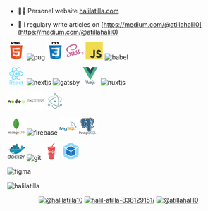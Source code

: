 - 👨‍💻 Personel website [halilatilla.com](halilatilla.com)

- 📝 I regulary write articles on [https://medium.com/@atillahalil0](https://medium.com/@atillahalil0)

<p/>

<img src="https://github.com/devicons/devicon/blob/master/icons/html5/html5-original-wordmark.svg" alt="html5" width="40" height="40"/>
<img src="https://cdn.worldvectorlogo.com/logos/pug.svg" alt="pug" width="40" height="40"/>
<img src="https://github.com/devicons/devicon/blob/master/icons/css3/css3-original-wordmark.svg" alt="css3" width="40" height="40"/> 
<img src="https://github.com/devicons/devicon/blob/master/icons/sass/sass-original.svg" alt="sass" width="40" height="40"/>
<img src="https://github.com/devicons/devicon/blob/master/icons/javascript/javascript-original.svg" alt="javascript" width="40" height="40"/>
<img src="https://www.vectorlogo.zone/logos/babeljs/babeljs-icon.svg" alt="babel" width="40" height="40"/>
<p/>
<img src="https://github.com/devicons/devicon/blob/master/icons/react/react-original-wordmark.svg" alt="react" width="40" height="40"/>
<img src="https://cdn.worldvectorlogo.com/logos/nextjs-3.svg" alt="nextjs" width="40" height="40"/>
 <img src="https://www.vectorlogo.zone/logos/gatsbyjs/gatsbyjs-icon.svg" alt="gatsby" width="40" height="40"/>
<img src="https://github.com/devicons/devicon/blob/master/icons/vuejs/vuejs-original-wordmark.svg" alt="vuejs" width="40" height="40"/> 
<img src="https://www.vectorlogo.zone/logos/nuxtjs/nuxtjs-icon.svg" alt="nuxtjs" width="40" height="40"/>
<p/>

 <img src="https://github.com/devicons/devicon/blob/master/icons/nodejs/nodejs-original-wordmark.svg" alt="nodejs" width="40" height="40"/>
 <img src="https://github.com/devicons/devicon/blob/master/icons/express/express-original-wordmark.svg" alt="express" width="40" height="40"/> 
 <img src="https://github.com/devicons/devicon/blob/master/icons/electron/electron-original.svg" alt="electron" width="40" height="40"/> 
 <p/>
<img src="https://github.com/devicons/devicon/blob/master/icons/mongodb/mongodb-original-wordmark.svg" alt="mongodb" width="40" height="40"/>
<img src="https://www.vectorlogo.zone/logos/firebase/firebase-icon.svg" alt="firebase" width="40" height="40"/> 
<img src="https://github.com/devicons/devicon/blob/master/icons/mysql/mysql-original-wordmark.svg" alt="mysql" width="40" height="40"/>
 <img src="https://github.com/devicons/devicon/blob/master/icons/postgresql/postgresql-original-wordmark.svg" alt="postgresql" width="40" height="40"/>
 
 <p/>
 
<img src="https://github.com/devicons/devicon/blob/master/icons/docker/docker-original-wordmark.svg" alt="docker" width="40" height="40"/> 
 <img src="https://www.vectorlogo.zone/logos/git-scm/git-scm-icon.svg" alt="git" width="40" height="40"/> 
  <img src="https://github.com/devicons/devicon/blob/master/icons/gulp/gulp-plain.svg" alt="gulp" width="40" height="40"/>
     <img src="https://github.com/devicons/devicon/blob/master/icons/webpack/webpack-original.svg" alt="webpack" width="40" height="40"/>
 <p/>
<img src="https://www.vectorlogo.zone/logos/figma/figma-icon.svg" alt="figma" width="40" height="40"/>
</p>

<p/>

<p><img align="center" src="https://github-readme-stats.vercel.app/api/top-langs/?username=halilatilla&layout=compact&hide=html" alt="halilatilla" /></p>

<p align="center">
<a href="https://twitter.com/@halilatilla10" target="blank"><img align="center" src="https://cdn.jsdelivr.net/npm/simple-icons@3.0.1/icons/twitter.svg" alt="@halilatilla10" height="30" width="30" /></a>
<a href="https://linkedin.com/in/halil-atilla-838129151/" target="blank"><img align="center" src="https://cdn.jsdelivr.net/npm/simple-icons@3.0.1/icons/linkedin.svg" alt="halil-atilla-838129151/" height="30" width="30" /></a>
<a href="https://medium.com/@atillahalil0" target="blank"><img align="center" src="https://cdn.jsdelivr.net/npm/simple-icons@3.0.1/icons/medium.svg" alt="@atillahalil0" height="30" width="30" /></a>
</p>
